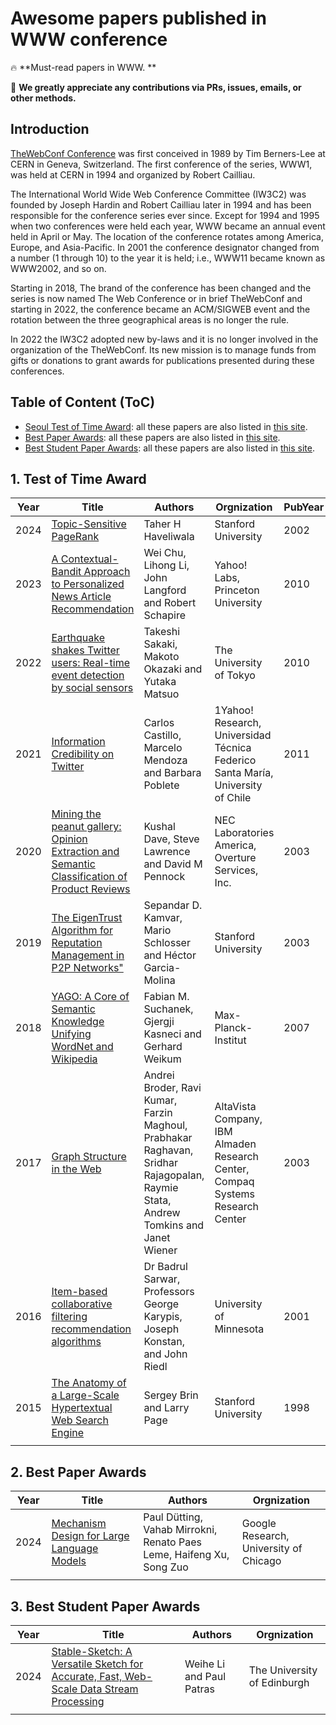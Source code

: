 # Awesome papers published in WWW conference

🔥 **Must-read papers in WWW. **

🌟 **We greatly appreciate any contributions via PRs, issues, emails, or other methods.**


## Introduction

[TheWebConf Conference](https://thewebconf.org/) was first conceived in 1989 by Tim Berners-Lee at CERN in Geneva, Switzerland. The first conference of the series, WWW1, was held at CERN in 1994 and organized by Robert Cailliau.

The International World Wide Web Conference Committee (IW3C2) was founded by Joseph Hardin and Robert Cailliau later in 1994 and has been responsible for the conference series ever since. Except for 1994 and 1995 when two conferences were held each year, WWW became an annual event held in April or May. The location of the conference rotates among America, Europe, and Asia-Pacific. In 2001 the conference designator changed from a number (1 through 10) to the year it is held; i.e., WWW11 became known as WWW2002, and so on.

Starting in 2018, The brand of the conference has been changed and the series is now named The Web Conference or in brief TheWebConf and starting in 2022, the conference became an ACM/SIGWEB event and the rotation between the three geographical areas is no longer the rule.

In 2022 the IW3C2 adopted new by-laws and it is no longer involved in the organization of the TheWebConf. Its new mission is to manage funds from gifts or donations to grant awards for publications presented during these conferences.

## Table of Content (ToC)

- [Seoul Test of Time Award](#tot): all these papers are also listed in [this site](https://www.iw3c2.org/ToT.php).
- [Best Paper Awards](#best): all these papers are also listed in [this site](https://www.acm.org/conferences/best-paper-awards).
- [Best Student Paper Awards](#best_student): all these papers are also listed in [this site](https://www.acm.org/conferences/best-paper-awards).



## 1. Test of Time Award <a id="tot"></a>

| Year       | Title | Authors   | Orgnization | PubYear |                                                                                   
|------------|-----------------------------------------------------------------------------------------------------------------|------------------------------------------|---------------------------------------------------------------------------------------------------------|-----------------------------------------------------------------------------------------|
|2024|[Topic-Sensitive PageRank](https://dl.acm.org/doi/10.1145/511446.511513)|Taher H Haveliwala|Stanford University|2002|
|2023|[A Contextual-Bandit Approach to Personalized News Article Recommendation](https://www.iw3c2.org/papers/2023-Contextual-Bandit.pdf)|Wei Chu, Lihong Li, John Langford and Robert Schapire|Yahoo! Labs, Princeton University|2010|
|2022|[Earthquake shakes Twitter users: Real-time event detection by social sensors](https://www.iw3c2.org/papers/2022-Earthquake.pdf)|Takeshi Sakaki, Makoto Okazaki and Yutaka Matsuo|The University of Tokyo|2010|
|2021|[Information Credibility on Twitter](https://www.iw3c2.org/papers/2021-Credibility.pdf)|Carlos Castillo, Marcelo Mendoza and Barbara Poblete|1Yahoo! Research, Universidad Técnica Federico Santa María, University of Chile|2011|
|2020|[Mining the peanut gallery: Opinion Extraction and Semantic Classification of Product Reviews](https://www.iw3c2.org/papers/2020-Peanut/p451-dave.html)|Kushal Dave, Steve Lawrence and David M Pennock|NEC Laboratories America, Overture Services, Inc.|2003|
|2019|[The EigenTrust Algorithm for Reputation Management in P2P Networks"](https://dl.acm.org/doi/pdf/10.1145/775152.775242)|Sepandar D. Kamvar, Mario Schlosser and Héctor Garcia-Molina|Stanford University|2003|
|2018|[YAGO: A Core of Semantic Knowledge Unifying WordNet and Wikipedia](https://www.iw3c2.org/papers/2018-YAGO.pdf)|Fabian M. Suchanek, Gjergji Kasneci and Gerhard Weikum|Max-Planck-Institut|2007|
|2017|[Graph Structure in the Web](https://www.iw3c2.org/papers/2017-Graph/index.html)|Andrei Broder, Ravi Kumar, Farzin Maghoul, Prabhakar Raghavan, Sridhar Rajagopalan, Raymie Stata, Andrew Tomkins and Janet Wiener|AltaVista Company, IBM Almaden Research Center, Compaq Systems Research Center|2003|
|2016|[Item-based collaborative filtering recommendation algorithms](https://www.iw3c2.org/papers/2016-Collaborative.pdf)|Dr Badrul Sarwar, Professors George Karypis, Joseph Konstan, and John Riedl|University of Minnesota|2001|
|2015|[The Anatomy of a Large-Scale Hypertextual Web Search Engine](https://www.iw3c2.org/papers/2015-Anatomy.pdf)|Sergey Brin and Larry Page|Stanford University|1998|
||||||

## 2. Best Paper Awards <a id="best"></a>

| Year       | Title | Authors   | Orgnization |                                                                                   
|------------|-----------------------------------------------------------------------------------------------------------------|------------------------------------------|---------------------------------------------------------------------------------------------------------|
|2024|[Mechanism Design for Large Language Models](https://dl.acm.org/doi/10.1145/3589334.3645511)|Paul Dütting, Vahab Mirrokni, Renato Paes Leme, Haifeng Xu, Song Zuo|Google Research, University of Chicago|
|||||

## 3. Best Student Paper Awards <a id="best_student"></a>

| Year       | Title | Authors   | Orgnization |                                                                                    
|------------|-----------------------------------------------------------------------------------------------------------------|------------------------------------------|---------------------------------------------------------------------------------------------------------|
|2024|[Stable-Sketch: A Versatile Sketch for Accurate, Fast, Web-Scale Data Stream Processing](https://dl.acm.org/doi/10.1145/3589334.3645581)|Weihe Li and Paul Patras|The University of Edinburgh|
|||||
